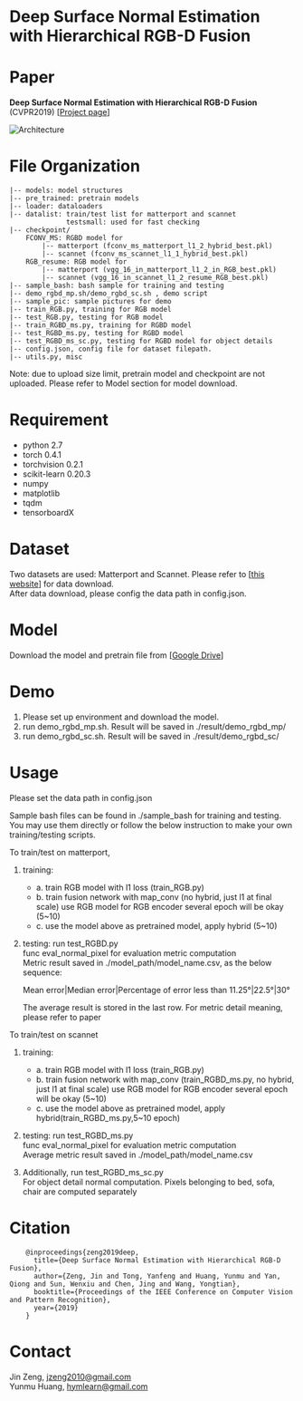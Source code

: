 Deep Surface Normal Estimation with Hierarchical RGB-D Fusion
====
# Paper
**Deep Surface Normal Estimation with Hierarchical RGB-D Fusion** (CVPR2019) [[Project page](https://huangyunmu.github.io/HFMNet_CVPR2019/)]


![Architecture](https://huangyunmu.github.io/HFMNet_CVPR2019/res/framework_v5_cut.png)


# File Organization
    |-- models: model structures
    |-- pre_trained: pretrain models
    |-- loader: dataloaders
    |-- datalist: train/test list for matterport and scannet
	              testsmall: used for fast checking
    |-- checkpoint/
        FCONV_MS: RGBD model for 
	        |-- matterport (fconv_ms_matterport_l1_2_hybrid_best.pkl) 
	        |-- scannet (fconv_ms_scannet_l1_1_hybrid_best.pkl)
        RGB_resume: RGB model for 
            |-- matterport (vgg_16_in_matterport_l1_2_in_RGB_best.pkl) 
	        |-- scannet (vgg_16_in_scannet_l1_2_resume_RGB_best.pkl)
	|-- sample_bash: bash sample for training and testing
	|-- demo_rgbd_mp.sh/demo_rgbd_sc.sh , demo script
	|-- sample_pic: sample pictures for demo
    |-- train_RGB.py, training for RGB model 
    |-- test_RGB.py, testing for RGB model
    |-- train_RGBD_ms.py, training for RGBD model
    |-- test_RGBD_ms.py, testing for RGBD model
    |-- test_RGBD_ms_sc.py, testing for RGBD model for object details
    |-- config.json, config file for dataset filepath.
    |-- utils.py, misc

Note: due to upload size limit, pretrain model and checkpoint are not uploaded. 
Please refer to Model section for model download.


# Requirement 

* python 2.7
* torch 0.4.1
* torchvision 0.2.1
* scikit-learn 0.20.3
* numpy
* matplotlib
* tqdm
* tensorboardX

# Dataset 
Two datasets are used: Matterport and Scannet. Please refer to [[this website](http://deepcompletion.cs.princeton.edu/)] for data download.<br>
After data download, please config the data path in config.json.

# Model 

Download the model and pretrain file from [[Google Drive](https://drive.google.com/drive/folders/1dSdTR_ezhXgEjG7n5hrmku5Mey5ZZJCr)] 

# Demo 
1. Please set up environment and download the model.
2. run demo_rgbd_mp.sh. Result will be saved in ./result/demo_rgbd_mp/
3. run demo_rgbd_sc.sh. Result will be saved in ./result/demo_rgbd_sc/

# Usage
Please set the data path in config.json

Sample bash files can be found in ./sample_bash for training and testing.
You may use them directly or follow the below instruction to make your own
training/testing scripts.  

To train/test on matterport, 

1. training:
   * a. train RGB model with l1 loss (train_RGB.py)
   * b. train fusion network with map_conv (no hybrid, just l1 at final scale)
      use RGB model for RGB encoder
      several epoch will be okay (5~10)
   * c. use the model above as pretrained model, apply hybrid (5~10)
   
2. testing: 
   run test_RGBD.py<br>
   func eval_normal_pixel for evaluation metric computation<br>
   Metric result saved in ./model_path/model_name.csv, as the below sequence: <br>
   
   
   Mean error|Median error|Percentage of error less than 11.25&deg;|22.5&deg;|30&deg; <br>
   
   The average result is stored in the last row. For metric detail meaning, please refer to paper
   
To train/test on scannet
1. training: 
   * a. train RGB model with l1 loss (train_RGB.py)
   * b. train fusion network with map_conv (train_RGBD_ms.py, no hybrid, just l1 at final scale)
      use RGB model for RGB encoder
      several epoch will be okay (5~10)
   * c. use the model above as pretrained model, apply hybrid(train_RGBD_ms.py,5~10 epoch)
   
2. testing: run test_RGBD_ms.py<br>
   func eval_normal_pixel for evaluation metric computation<br>
   Average metric result saved in ./model_path/model_name.csv
   
3. Additionally, run test_RGBD_ms_sc.py <br>
   For object detail normal computation. Pixels belonging to bed, sofa, chair are computed separately<br>

# Citation
        @inproceedings{zeng2019deep,
          title={Deep Surface Normal Estimation with Hierarchical RGB-D Fusion},
          author={Zeng, Jin and Tong, Yanfeng and Huang, Yunmu and Yan, Qiong and Sun, Wenxiu and Chen, Jing and Wang, Yongtian},
          booktitle={Proceedings of the IEEE Conference on Computer Vision and Pattern Recognition},
          year={2019}
        } 

# Contact 
Jin Zeng, jzeng2010@gmail.com<br>
Yunmu Huang, hymlearn@gmail.com

